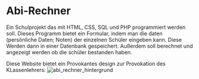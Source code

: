 # Abi-Rechner

Ein Schulprojekt das mit HTML, CSS, SQL und PHP programmiert werden soll.
Dieses Programm bietet ein Formular, indem man die daten (persönliche Daten; Noten) der einzelnen Schüler eingeben kann.
Diese Werden dann in einer Datenbank gespeichert. Außerdem soll berechnet und angezeigt werden ob die schüler bestanden haben.

Diese Website bietet ein Provokantes design zur Provokation des KLassenlehrers:
![abi_rechner_hintergrund](https://github.com/maumauZAZA/Abi-Rechner/assets/101409114/dde9e35d-c9e0-41bb-adb7-08daa2908914)


